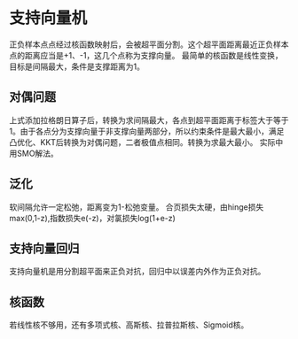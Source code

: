 # 支持向量机
正负样本点点经过核函数映射后，会被超平面分割。这个超平面距离最近正负样本点的距离应当是+1、-1，这几个点称为支撑向量。
最简单的核函数是线性变换，目标是间隔最大，条件是支撑距离为1。

## 对偶问题
上式添加拉格朗日算子后，转换为求间隔最大，各点到超平面距离于标签大于等于1。由于各点分为支撑向量于非支撑向量两部分，所以约束条件是最大最小，满足凸优化、KKT后转换为对偶问题，二者极值点相同。转换为求最大最小。
实际中用SMO解法。

## 泛化
软间隔允许一定松弛，距离变为1-松弛变量。
合页损失太硬，由hinge损失max(0,1-z),指数损失e(-z)，对氯损失log(1+e-z)

## 支持向量回归
支持向量机是用分割超平面来正负对抗，回归中以误差内外作为正负对抗。

## 核函数
若线性核不够用，还有多项式核、高斯核、拉普拉斯核、Sigmoid核。
